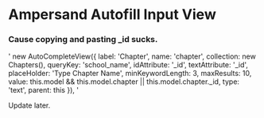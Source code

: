 # Ampersand Autofill Input View

### Cause copying and pasting _id sucks.

'
new AutoCompleteView({
                label: 'Chapter',
                name: 'chapter',
                collection: new Chapters(),
                queryKey: 'school_name',
                idAttribute: '_id',
                textAttribute: '_id',
                placeHolder: 'Type Chapter Name',
                minKeywordLength: 3,
                maxResults: 10,
                value: this.model && this.model.chapter || this.model.chapter._id,
                type: 'text',
                parent: this
            }),
'

Update later.

[Kevin Mulcrone]: <http://KayBeSee.com>
